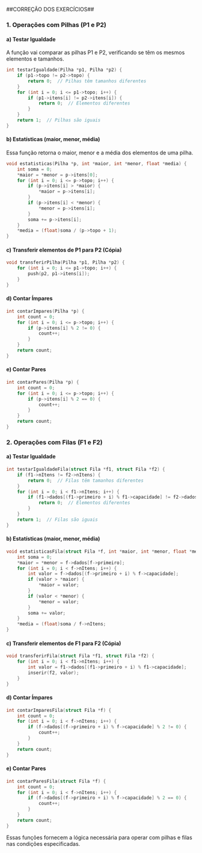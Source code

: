 ##CORREÇÃO DOS EXERCÍCIOS##
### 1. Operações com Pilhas (P1 e P2)

#### a) Testar Igualdade
A função vai comparar as pilhas P1 e P2, verificando se têm os mesmos elementos e tamanhos.

```c
int testarIgualdade(Pilha *p1, Pilha *p2) {
    if (p1->topo != p2->topo) {
        return 0;  // Pilhas têm tamanhos diferentes
    }
    for (int i = 0; i <= p1->topo; i++) {
        if (p1->itens[i] != p2->itens[i]) {
            return 0;  // Elementos diferentes
        }
    }
    return 1;  // Pilhas são iguais
}
```

#### b) Estatísticas (maior, menor, média)
Essa função retorna o maior, menor e a média dos elementos de uma pilha.

```c
void estatisticas(Pilha *p, int *maior, int *menor, float *media) {
    int soma = 0;
    *maior = *menor = p->itens[0];
    for (int i = 0; i <= p->topo; i++) {
        if (p->itens[i] > *maior) {
            *maior = p->itens[i];
        }
        if (p->itens[i] < *menor) {
            *menor = p->itens[i];
        }
        soma += p->itens[i];
    }
    *media = (float)soma / (p->topo + 1);
}
```

#### c) Transferir elementos de P1 para P2 (Cópia)

```c
void transferirPilha(Pilha *p1, Pilha *p2) {
    for (int i = 0; i <= p1->topo; i++) {
        push(p2, p1->itens[i]);
    }
}
```

#### d) Contar Ímpares

```c
int contarImpares(Pilha *p) {
    int count = 0;
    for (int i = 0; i <= p->topo; i++) {
        if (p->itens[i] % 2 != 0) {
            count++;
        }
    }
    return count;
}
```

#### e) Contar Pares

```c
int contarPares(Pilha *p) {
    int count = 0;
    for (int i = 0; i <= p->topo; i++) {
        if (p->itens[i] % 2 == 0) {
            count++;
        }
    }
    return count;
}
```

### 2. Operações com Filas (F1 e F2)

#### a) Testar Igualdade

```c
int testarIgualdadeFila(struct Fila *f1, struct Fila *f2) {
    if (f1->nItens != f2->nItens) {
        return 0;  // Filas têm tamanhos diferentes
    }
    for (int i = 0; i < f1->nItens; i++) {
        if (f1->dados[(f1->primeiro + i) % f1->capacidade] != f2->dados[(f2->primeiro + i) % f2->capacidade]) {
            return 0;  // Elementos diferentes
        }
    }
    return 1;  // Filas são iguais
}
```

#### b) Estatísticas (maior, menor, média)

```c
void estatisticasFila(struct Fila *f, int *maior, int *menor, float *media) {
    int soma = 0;
    *maior = *menor = f->dados[f->primeiro];
    for (int i = 0; i < f->nItens; i++) {
        int valor = f->dados[(f->primeiro + i) % f->capacidade];
        if (valor > *maior) {
            *maior = valor;
        }
        if (valor < *menor) {
            *menor = valor;
        }
        soma += valor;
    }
    *media = (float)soma / f->nItens;
}
```

#### c) Transferir elementos de F1 para F2 (Cópia)

```c
void transferirFila(struct Fila *f1, struct Fila *f2) {
    for (int i = 0; i < f1->nItens; i++) {
        int valor = f1->dados[(f1->primeiro + i) % f1->capacidade];
        inserir(f2, valor);
    }
}
```

#### d) Contar Ímpares

```c
int contarImparesFila(struct Fila *f) {
    int count = 0;
    for (int i = 0; i < f->nItens; i++) {
        if (f->dados[(f->primeiro + i) % f->capacidade] % 2 != 0) {
            count++;
        }
    }
    return count;
}
```

#### e) Contar Pares

```c
int contarParesFila(struct Fila *f) {
    int count = 0;
    for (int i = 0; i < f->nItens; i++) {
        if (f->dados[(f->primeiro + i) % f->capacidade] % 2 == 0) {
            count++;
        }
    }
    return count;
}
```

Essas funções fornecem a lógica necessária para operar com pilhas e filas nas condições especificadas.
